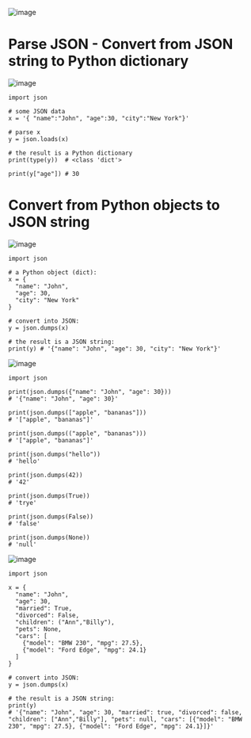 ![image](https://user-images.githubusercontent.com/60442877/227817624-2ae594d1-3db0-4236-861e-c8cf9246c6d1.png)

# Parse JSON - Convert from JSON string to Python dictionary

![image](https://user-images.githubusercontent.com/60442877/227821019-e92ed03c-5b4a-495f-be3e-02065b64c121.png)

    import json

    # some JSON data
    x = '{ "name":"John", "age":30, "city":"New York"}'

    # parse x
    y = json.loads(x)

    # the result is a Python dictionary
    print(type(y))  # <class 'dict'>
    
    print(y["age"]) # 30


# Convert from Python objects to JSON string

![image](https://user-images.githubusercontent.com/60442877/227821314-c496aec3-045d-4299-a992-ed49da8e3c15.png)

    import json

    # a Python object (dict):
    x = {
      "name": "John",
      "age": 30,
      "city": "New York"
    }

    # convert into JSON:
    y = json.dumps(x)

    # the result is a JSON string:
    print(y) # '{"name": "John", "age": 30, "city": "New York"}'
    
![image](https://user-images.githubusercontent.com/60442877/227821476-42835178-0fbe-4b54-8643-bd644f4b8c72.png)

    import json

    print(json.dumps({"name": "John", "age": 30})) 
    # '{"name": "John", "age": 30}'
    
    print(json.dumps(["apple", "bananas"]))
    # '["apple", "bananas"]'
    
    print(json.dumps(("apple", "bananas")))
    # '["apple", "bananas"]'
    
    print(json.dumps("hello"))
    # 'hello'
    
    print(json.dumps(42))
    # '42'
    
    print(json.dumps(True))
    # 'trye'
    
    print(json.dumps(False))
    # 'false'
    
    print(json.dumps(None))
    # 'null'

![image](https://user-images.githubusercontent.com/60442877/227821980-b7e72a90-cedb-4b42-b45e-36125a9c8a7b.png)

    import json

    x = {
      "name": "John",
      "age": 30,
      "married": True,
      "divorced": False,
      "children": ("Ann","Billy"),
      "pets": None,
      "cars": [
        {"model": "BMW 230", "mpg": 27.5},
        {"model": "Ford Edge", "mpg": 24.1}
      ]
    }

    # convert into JSON:
    y = json.dumps(x)

    # the result is a JSON string:
    print(y)
    # '{"name": "John", "age": 30, "married": true, "divorced": false, "children": ["Ann","Billy"], "pets": null, "cars": [{"model": "BMW 230", "mpg": 27.5}, {"model": "Ford Edge", "mpg": 24.1}]}'
